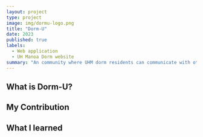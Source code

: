 ```yaml
---
layout: project
type: project
image: img/dormu-logo.png
title: "Dorm-U"
date: 2023
published: true
labels:
  - Web application
  - UH Manoa Dorm website
summary: "An community where UHM dorm residents can communicate with others and their resident assistant"
---
```


## What is Dorm-U?

## My Contribution

## What I learned
